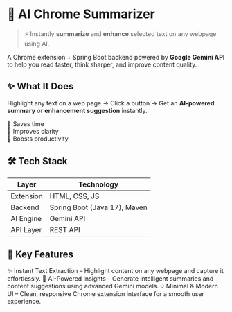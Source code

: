 # 📄 AI Chrome Summarizer

> ⚡ Instantly **summarize** and **enhance** selected text on any webpage using AI.

A Chrome extension + Spring Boot backend powered by **Google Gemini API** to help you read faster, think sharper, and improve content quality.



## ✨ What It Does

Highlight any text on a web page → Click a button → Get an **AI-powered summary** or **enhancement suggestion** instantly.

🔹 Saves time  
🔹 Improves clarity  
🔹 Boosts productivity


## 🛠 Tech Stack

| Layer       | Technology |
|-------------|------------|
| Extension   | HTML, CSS, JS|
| Backend     | Spring Boot (Java 17), Maven |
| AI Engine   | Gemini API |
| API Layer | REST API|


## 🧩 Key Features

✨ Instant Text Extraction – Highlight content on any webpage and capture it effortlessly.
🧠 AI-Powered Insights – Generate intelligent summaries and content suggestions using advanced Gemini models.
💡 Minimal & Modern UI – Clean, responsive Chrome extension interface for a smooth user experience.
